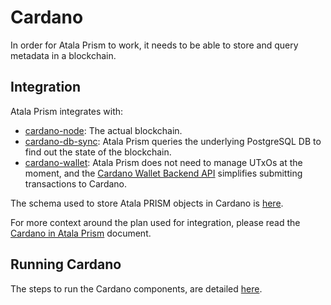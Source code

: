 # Cardano

In order for Atala Prism to work, it needs to be able to store and query
metadata in a blockchain.

## Integration

Atala Prism integrates with:
* [cardano-node](https://github.com/input-output-hk/cardano-node):
  The actual blockchain.
* [cardano-db-sync](https://github.com/input-output-hk/cardano-db-sync):
  Atala Prism queries the underlying PostgreSQL DB to find out the state of
  the blockchain.
* [cardano-wallet](https://github.com/input-output-hk/cardano-wallet):
  Atala Prism does not need to manage UTxOs at the moment, and the
  [Cardano Wallet Backend API](https://input-output-hk.github.io/cardano-wallet/api/edge/)
  simplifies submitting transactions to Cardano.

The schema used to store Atala PRISM objects in Cardano is
[here](metadata-schema.md).

For more context around the plan used for integration, please read the
[Cardano in Atala Prism](cardano-in-atala-prism.md)
document.

## Running Cardano

The steps to run the Cardano components, are detailed [here](run-cardano.md).
